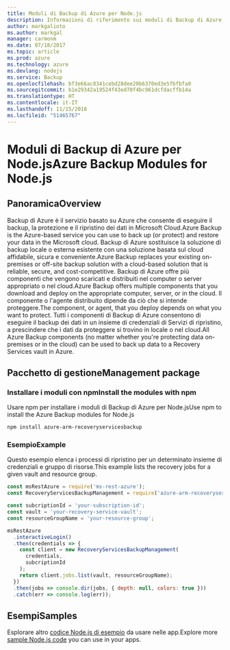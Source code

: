 ```yaml
---
title: Moduli di Backup di Azure per Node.js
description: Informazioni di riferimento sui moduli di Backup di Azure per Node.js
author: markgalioto
ms.author: markgal
manager: carmonm
ms.date: 07/18/2017
ms.topic: article
ms.prod: azure
ms.technology: azure
ms.devlang: nodejs
ms.service: Backup
ms.openlocfilehash: bf3e66ac8341cebd28dee20b6370ed3e5fbfbfa0
ms.sourcegitcommit: b1e29342a19524f43ed70f4bc961dcfdacffb14a
ms.translationtype: HT
ms.contentlocale: it-IT
ms.lasthandoff: 11/15/2018
ms.locfileid: "51465767"
---
```

# <a name="azure-backup-modules-for-nodejs"></a><span data-ttu-id="f3e0b-103">Moduli di Backup di Azure per Node.js</span><span class="sxs-lookup"><span data-stu-id="f3e0b-103">Azure Backup Modules for Node.js</span></span>

## <a name="overview"></a><span data-ttu-id="f3e0b-104">Panoramica</span><span class="sxs-lookup"><span data-stu-id="f3e0b-104">Overview</span></span>

<span data-ttu-id="f3e0b-105">Backup di Azure è il servizio basato su Azure che consente di eseguire il backup, la protezione e il ripristino dei dati in Microsoft Cloud.</span><span class="sxs-lookup"><span data-stu-id="f3e0b-105">Azure Backup is the Azure-based service you can use to back up (or protect) and restore your data in the Microsoft cloud.</span></span> <span data-ttu-id="f3e0b-106">Backup di Azure sostituisce la soluzione di backup locale o esterna esistente con una soluzione basata sul cloud affidabile, sicura e conveniente.</span><span class="sxs-lookup"><span data-stu-id="f3e0b-106">Azure Backup replaces your existing on-premises or off-site backup solution with a cloud-based solution that is reliable, secure, and cost-competitive.</span></span> <span data-ttu-id="f3e0b-107">Backup di Azure offre più componenti che vengono scaricati e distribuiti nel computer o server appropriato o nel cloud.</span><span class="sxs-lookup"><span data-stu-id="f3e0b-107">Azure Backup offers multiple components that you download and deploy on the appropriate computer, server, or in the cloud.</span></span> <span data-ttu-id="f3e0b-108">Il componente o l'agente distribuito dipende da ciò che si intende proteggere.</span><span class="sxs-lookup"><span data-stu-id="f3e0b-108">The component, or agent, that you deploy depends on what you want to protect.</span></span> <span data-ttu-id="f3e0b-109">Tutti i componenti di Backup di Azure consentono di eseguire il backup dei dati in un insieme di credenziali di Servizi di ripristino, a prescindere che i dati da proteggere si trovino in locale o nel cloud.</span><span class="sxs-lookup"><span data-stu-id="f3e0b-109">All Azure Backup components (no matter whether you're protecting data on-premises or in the cloud) can be used to back up data to a Recovery Services vault in Azure.</span></span> 

## <a name="management-package"></a><span data-ttu-id="f3e0b-110">Pacchetto di gestione</span><span class="sxs-lookup"><span data-stu-id="f3e0b-110">Management package</span></span>

### <a name="install-the-modules-with-npm"></a><span data-ttu-id="f3e0b-111">Installare i moduli con npm</span><span class="sxs-lookup"><span data-stu-id="f3e0b-111">Install the modules with npm</span></span>

<span data-ttu-id="f3e0b-112">Usare npm per installare i moduli di Backup di Azure per Node.js</span><span class="sxs-lookup"><span data-stu-id="f3e0b-112">Use npm to install the Azure Backup modules for Node.js</span></span>

```bash
npm install azure-arm-recoveryservicesbackup
```

### <a name="example"></a><span data-ttu-id="f3e0b-113">Esempio</span><span class="sxs-lookup"><span data-stu-id="f3e0b-113">Example</span></span>

<span data-ttu-id="f3e0b-114">Questo esempio elenca i processi di ripristino per un determinato insieme di credenziali e gruppo di risorse.</span><span class="sxs-lookup"><span data-stu-id="f3e0b-114">This example lists the recovery jobs for a given vault and resource group.</span></span>

```javascript
const msRestAzure = require('ms-rest-azure');
const RecoveryServicesBackupManagement = require('azure-arm-recoveryservicesbackup');

const subcriptionId = 'your-subscription-id';
const vault = 'your-recovery-service-vault';
const resourceGroupName = 'your-resource-group';

msRestAzure
  .interactiveLogin()
  .then(credentials => {
    const client = new RecoveryServicesBackupManagement(
      credentials,
      subcriptionId
    );
    return client.jobs.list(vault, resourceGroupName);
  })
  .then(jobs => console.dir(jobs, { depth: null, colors: true }))
  .catch(err => console.log(err));
```

## <a name="samples"></a><span data-ttu-id="f3e0b-115">Esempi</span><span class="sxs-lookup"><span data-stu-id="f3e0b-115">Samples</span></span>

<span data-ttu-id="f3e0b-116">Esplorare altro [codice Node.js di esempio](https://azure.microsoft.com/resources/samples/?platform=nodejs) da usare nelle app.</span><span class="sxs-lookup"><span data-stu-id="f3e0b-116">Explore more [sample Node.js code](https://azure.microsoft.com/resources/samples/?platform=nodejs) you can use in your apps.</span></span>
